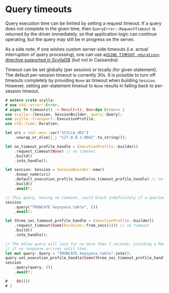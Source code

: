 # Query timeouts

Query execution time can be limited by setting a request timeout. If a query does not complete
in the given time, then `QueryError::RequestTimeout` is returned by the driver immediately,
so that application logic can continue operating, but the query may still be in progress on the server.

As a side note, if one wishes custom server-side timeouts (i.e. actual interruption of query processing),
one can use a[`USING TIMEOUT <duration>` directive supported in ScyllaDB](https://github.com/scylladb/scylladb/blob/master/docs/cql/cql-extensions.md#using-timeout)
(but not in Cassandra).

Timeout can be set globally (per session) or locally (for given statement).
The default per-session timeout is currently 30s.
It is possible to turn off timeouts completely by providing `None` as timeout when building `Session`.
However, setting per-statement timeout to `None` results in falling back to per-session timeout.

```rust
# extern crate scylla;
# use std::error::Error;
# async fn timeouts() -> Result<(), Box<dyn Error>> {
use scylla::{Session, SessionBuilder, query::Query};
use scylla::transport::ExecutionProfile;
use std::time::Duration;

let uri = std::env::var("SCYLLA_URI")
    .unwrap_or_else(|_| "127.0.0.1:9042".to_string());

let no_timeout_profile_handle = ExecutionProfile::builder()
    .request_timeout(None) // no timeout
    .build()
    .into_handle();

let session: Session = SessionBuilder::new()
    .known_node(uri)
    .default_execution_profile_handle(no_timeout_profile_handle) // no per-session timeout
    .build()
    .await?;

// This query, having no timeout, could block indefinitely if a queried node hangs.
session
    .query("TRUNCATE keyspace.table", ())
    .await?;

let three_sec_timeout_profile_handle = ExecutionProfile::builder()
    .request_timeout(Some(Duration::from_secs(3))) // no timeout
    .build()
    .into_handle();

// The below query will last for no more than 3 seconds, yielding a RequestTimeout error
// if no response arrives until then.
let mut query: Query = "TRUNCATE keyspace.table".into();
query.set_execution_profile_handle(Some(three_sec_timeout_profile_handle));
session
    .query(query, ())
    .await?;

#    Ok(())
# }
```
